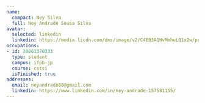 ```yaml
---
name:
  compact: Ney Silva
  full: Ney Andrade Sousa Silva
avatar:
  selected: linkedin
  linkedin: https://media.licdn.com/dms/image/v2/C4E03AQHvMmhuLQ1x2w/profile-displayphoto-shrink_400_400/profile-displayphoto-shrink_400_400/0/1656949574206?e=1732752000&v=beta&t=YR-lVjBWj5q4Z3LcSMiWh9g5j8n69SHEpr2jDXifZlg
occupations:
- id: 20061370333
  type: student
  campus: ifpb-jp
  course: cstsi
  isFinished: true
addresses:
  email: neyandrade88@gmail.com
  linkedin: https://www.linkedin.com/in/ney-andrade-157581155/
---
```

